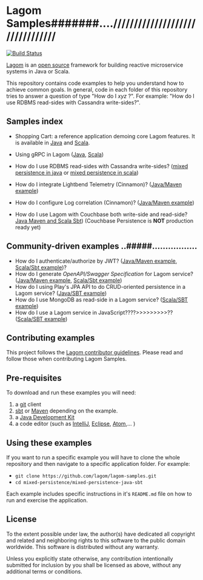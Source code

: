 
# Lagom Samples#######....////////////////////////////////
[![Build Status](https://travis-ci.com/lagom/lagom-samples.svg?branch=1.6.x)](https://travis-ci.com/lagom/lagom-samples)

[Lagom](https://www.lagomframework.com/) is an [open source](https://github.com/lagom/lagom) framework for building reactive microservice systems in Java or Scala. 

This repository contains code examples to help you understand how to achieve common goals. In general, code in each folder of this repository tries to answer a question of type "How do I _xyz_ ?". For example: "How do I use RDBMS read-sides with Cassandra write-sides?".

## Samples index

* Shopping Cart: a reference application demoing core Lagom features. It is available in [Java](shopping-cart/shopping-cart-java/README.md) and  [Scala](shopping-cart/shopping-cart-scala/README.md).

* Using gRPC in Lagom ([Java](grpc-example/grpc-example-java/README.md), [Scala](grpc-example/grpc-example-scala/README.md))

* How do I use RDBMS read-sides with Cassandra write-sides? ([mixed persistence in java](mixed-persistence/mixed-persistence-java-sbt/README.md) or [mixed persistence in scala](mixed-persistence/mixed-persistence-scala-sbt/README.md))
* How do I integrate Lightbend Telemetry (Cinnamon)? ([Java/Maven example](lightbend-telemetry/lightbend-telemetry-java-mvn/README.md))
* How do I configure Log correlation (Cinnamon)? ([Java/Maven example](lightbend-telemetry/log-correlation-java-mvn/README.md))
* How do I use Lagom with Couchbase both write-side and read-side? [Java Maven and Scala Sbt](couchbase-persistence/README.md)) (Couchbase Persistence is **NOT** production ready yet)

## Community-driven examples ..#####.................

* How do I authenticate/authorize by JWT? ([Java/Maven example](https://github.com/pac4j/lagom-pac4j-java-demo), [Scala/Sbt example](https://github.com/pac4j/lagom-pac4j-scala-demo))?
* How do I generate _OpenAPI/Swagger Specification_ for Lagom service? ([Java/Maven example](https://github.com/taymyr/lagom-samples/blob/master/openapi/java/README.md), [Scala/Sbt example](https://github.com/taymyr/lagom-samples/blob/master/openapi/scala/README.md))
* How do I using Play's JPA API to do CRUD-oriented persistence in a Lagom service? ([Java/SBT example](https://github.com/taymyr/lagom-samples/blob/master/jpa-crud/java-sbt/README.md))
* How do I use MongoDB as read-side in a Lagom service? ([Scala/SBT example](https://github.com/abknanda/mongo-readside-lagom))
* How do I use a Lagom service in JavaScript????>>>>>>>>>?? ([Scala/SBT example](https://github.com/mliarakos/lagom-scalajs-example))

## Contributing examples

This project follows the [Lagom contributor guidelines](https://github.com/lagom/lagom/blob/master/CONTRIBUTING.md). Please read and follow those when contributing Lagom Samples.

## Pre-requisites

To download and run these examples you will need:

1. a [git](https://git-scm.com/downloads) client
2. [sbt](http://www.scala-sbt.org/download.html) or [Maven](https://maven.apache.org/install.html) depending on the example.
3. a [Java Development Kit](http://www.oracle.com/technetwork/java/javase/downloads/index.html)
4. a code editor (such as [IntelliJ](https://www.jetbrains.com/idea/), [Eclipse](https://www.eclipse.org/downloads/), [Atom](https://atom.io/),... )

## Using these examples

If you want to run a specific example you will have to clone the whole repository and then navigate to a specific application folder. For example:

* `git clone https://github.com/lagom/lagom-samples.git`
* `cd mixed-persistence/mixed-persistence-java-sbt`

Each example includes specific instructions in it's `README.md` file on how to run and exercise the application.

## License

To the extent possible under law, the author(s) have dedicated all copyright and related and neighboring rights to this software to the public domain worldwide. This software is distributed without any warranty.

Unless you explicitly state otherwise, any contribution intentionally submitted for inclusion by you shall be licensed as above, without any additional terms or conditions.
